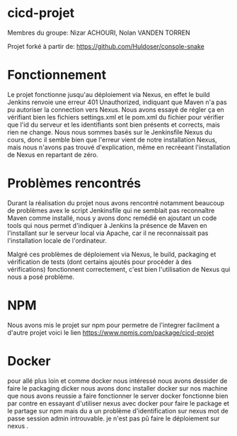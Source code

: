 # cicd-projet

Membres du groupe: Nizar ACHOURI, Nolan VANDEN TORREN

Projet forké à partir de: https://github.com/Huldoser/console-snake

# Fonctionnement

Le projet fonctionne jusqu'au déploiement via Nexus, en effet le build Jenkins renvoie une erreur 401 Unauthorized, indiquant que Maven n'a pas pu autoriser la connection vers Nexus. Nous avons essayé de régler ça en vérifiant bien les fichiers settings.xml et le pom.xml du fichier pour vérifier que l'id du serveur et les identifiants sont bien présents et corrects, mais rien ne change. Nous nous sommes basés sur le Jenkinsfile Nexus du cours, donc il semble bien que l'erreur vient de notre installation Nexus, mais nous n'avons pas trouvé d'explication, même en recréeant l'installation de Nexus en repartant de zéro.

# Problèmes rencontrés

Durant la réalisation du projet nous avons rencontré notamment beaucoup de problèmes avex le script Jenkinsfile qui ne semblait pas reconnaître Maven comme installé, nous y avons donc remédié en ajoutant un code tools qui nous permet d'indiquer à Jenkins la présence de Maven en l'installant sur le serveur local via Apache, car il ne reconnaissait pas l'installation locale de l'ordinateur.

Malgré ces problèmes de déploiement via Nexus, le build, packaging et vérification de tests (dont certains ajoutés pour procéder à des vérifications) fonctionnent correctement, c'est bien l'utilisation de Nexus qui nous a posé problème.


# NPM 

Nous avons mis le projet sur npm pour permetre de l'integrer facilment a d'autre projet voici le lien
https://www.npmjs.com/package/cicd-projet

# Docker 

pour allé plus loin et comme docker nous intéressé nous avons dessider de faire le packaging dicker nous avons donc installer docker sur nos machine que nous avons reussie a faire fonctionner le server docker fonctionne bien par contre en essayant d'utiliser nexus avec docker pour faire le package et le partage sur npm mais du a un problème d'identification sur nexus mot de passe session admin introuvable. je n'est 
pas pû faire le déploiement sur nexus .
